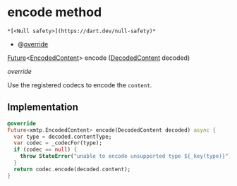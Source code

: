 


# encode method




    *[<Null safety>](https://dart.dev/null-safety)*



- @[override](https://api.flutter.dev/flutter/dart-core/override-constant.html)

[Future](https://api.flutter.dev/flutter/dart-async/Future-class.html)&lt;[EncodedContent](https://pub.dev/documentation/xmtp_proto/0.0.1-development/xmtp_proto/EncodedContent-class.html)> encode
([DecodedContent](././DecodedContent-class.md) decoded)

_<span class="feature">override</span>_



<p>Use the registered codecs to encode the <code>content</code>.</p>



## Implementation

```dart
@override
Future<xmtp.EncodedContent> encode(DecodedContent decoded) async {
  var type = decoded.contentType;
  var codec = _codecFor(type);
  if (codec == null) {
    throw StateError("unable to encode unsupported type ${_key(type)}");
  }
  return codec.encode(decoded.content);
}
```







